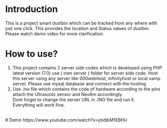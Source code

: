 # Introduction
This is a project smart dustbin which can be tracked from any where with just one click. This provides the location and Status values of dustbin. Please watch demo video for more clarification.

# How to use?
1. This project contains 2 server side codes which is developed using PHP latest version (7.0) use ( own server ) folder for server side code. Host this server using any server like 000webhost, infinityhost or local xamp server. Please use mysql database and connect with the hosting.
2. Use .ino file which contains the code of hardware according to the pins attach the Ultrasonic sensor and Neo6m accordingly. <br>
Dont forget to change the server URL in .INO file and run it.<br/>
Everything will work fine.
<br/>
# Demo
https://www.youtube.com/watch?v=ybdlbM1EBHU
